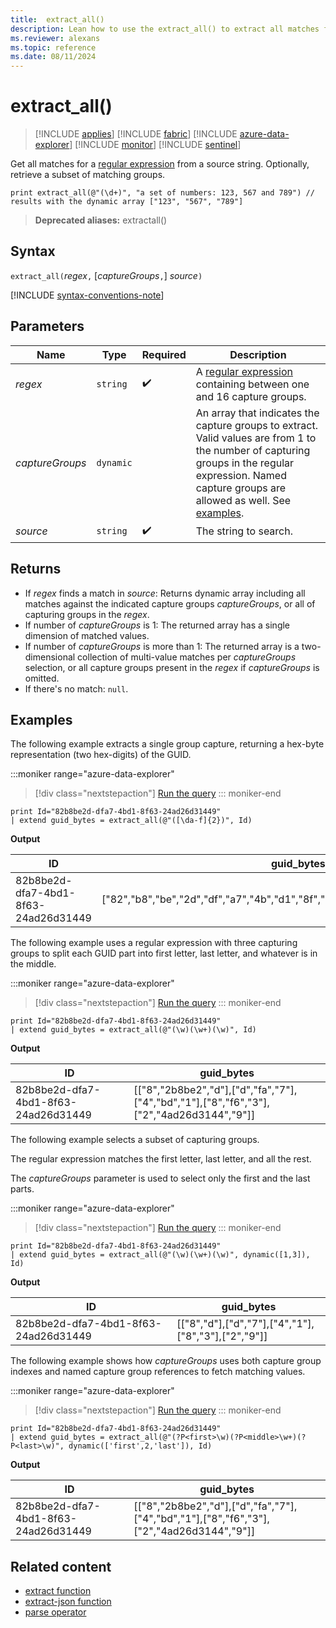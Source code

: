 ```yaml
---
title:  extract_all()
description: Lean how to use the extract_all() to extract all matches for a regular expression from a source string.
ms.reviewer: alexans
ms.topic: reference
ms.date: 08/11/2024
---
```

# extract_all()

> [!INCLUDE [applies](../includes/applies-to-version/applies.md)] [!INCLUDE [fabric](../includes/applies-to-version/fabric.md)] [!INCLUDE [azure-data-explorer](../includes/applies-to-version/azure-data-explorer.md)] [!INCLUDE [monitor](../includes/applies-to-version/monitor.md)] [!INCLUDE [sentinel](../includes/applies-to-version/sentinel.md)]

Get all matches for a [regular expression](regex.md) from a source string.
Optionally, retrieve a subset of matching groups.

```kusto
print extract_all(@"(\d+)", "a set of numbers: 123, 567 and 789") // results with the dynamic array ["123", "567", "789"]
```

> **Deprecated aliases:** extractall()

## Syntax

`extract_all(`*regex*`,` [*captureGroups*`,`] *source*`)`

[!INCLUDE [syntax-conventions-note](../includes/syntax-conventions-note.md)]

## Parameters

| Name | Type | Required | Description |
|--|--|--|--|
| *regex* | `string` |  :heavy_check_mark: | A [regular expression](regex.md) containing between one and 16 capture groups.|
| *captureGroups* | `dynamic` | | An array that indicates the capture groups to extract. Valid values are from 1 to the number of capturing groups in the regular expression. Named capture groups are allowed as well. See [examples](#examples).|
| *source* | `string` |  :heavy_check_mark:| The string to search.|

## Returns

* If *regex* finds a match in *source*: Returns dynamic array including all matches against the indicated capture groups *captureGroups*, or all of capturing groups in the *regex*.
* If number of *captureGroups* is 1: The returned array has a single dimension of matched values.
* If number of *captureGroups* is more than 1: The returned array is a two-dimensional collection of multi-value matches per *captureGroups* selection, or all capture groups present in the *regex* if *captureGroups* is omitted.
* If there's no match: `null`.

## Examples

The following example extracts a single group capture, returning a hex-byte representation (two hex-digits) of the GUID.

:::moniker range="azure-data-explorer"
> [!div class="nextstepaction"]
> <a href="https://dataexplorer.azure.com/clusters/help/databases/Samples?query=H4sIAAAAAAAAAysoyswrUfBMsVWyMEqySEo1StFNSUs01zVJSjHUtUgzM9Y1MklMMTJLMTY0MbFU4qpRSK0oSc1LUUgvzUyJT6osSS1WsAWJFSUml8Qn5uRoOChpRMekJOqmxVYb1Woq6QAN1wQA6/wKuGYAAAA=" target="_blank">Run the query</a>
::: moniker-end

```kusto
print Id="82b8be2d-dfa7-4bd1-8f63-24ad26d31449"
| extend guid_bytes = extract_all(@"([\da-f]{2})", Id) 
```

**Output**

|ID|guid_bytes|
|---|---|
|82b8be2d-dfa7-4bd1-8f63-24ad26d31449|["82","b8","be","2d","df","a7","4b","d1","8f","63","24","ad","26","d3","14","49"]|

The following example uses a regular expression with three capturing groups to split each GUID part into first letter, last letter, and whatever is in the middle.

:::moniker range="azure-data-explorer"
> [!div class="nextstepaction"]
> <a href="https://dataexplorer.azure.com/clusters/help/databases/Samples?query=H4sIAAAAAAAAAysoyswrUfBMsVWyMEqySEo1StFNSUs01zVJSjHUtUgzM9Y1MklMMTJLMTY0MbFU4qpRSK0oSc1LUUgvzUyJT6osSS1WsAWJFSUml8Qn5uRoOChpxJRrArE2iNBU0gGargkAiT0FmGcAAAA=" target="_blank">Run the query</a>
::: moniker-end

```kusto
print Id="82b8be2d-dfa7-4bd1-8f63-24ad26d31449"
| extend guid_bytes = extract_all(@"(\w)(\w+)(\w)", Id)
```

**Output**

|ID|guid_bytes|
|---|---|
|82b8be2d-dfa7-4bd1-8f63-24ad26d31449|[["8","2b8be2","d"],["d","fa","7"],["4","bd","1"],["8","f6","3"],["2","4ad26d3144","9"]]|

The following example selects a subset of capturing groups.

The regular expression matches the first letter, last letter, and all the rest.

The *captureGroups* parameter is used to select only the first and the last parts.

:::moniker range="azure-data-explorer"
> [!div class="nextstepaction"]
> <a href="https://dataexplorer.azure.com/clusters/help/databases/Samples?query=H4sIAAAAAAAAAysoyswrUfBMsVWyMEqySEo1StFNSUs01zVJSjHUtUgzM9Y1MklMMTJLMTY0MbFU4qpRSK0oSc1LUUgvzUyJT6osSS1WsAWJFSUml8Qn5uRoOChpxJRrArE2iNBU0lFIqcxLzM1M1og21DGO1dQB2qYJAHPOX8l3AAAA" target="_blank">Run the query</a>
::: moniker-end

```kusto
print Id="82b8be2d-dfa7-4bd1-8f63-24ad26d31449"
| extend guid_bytes = extract_all(@"(\w)(\w+)(\w)", dynamic([1,3]), Id) 
```

**Output**

|ID|guid_bytes|
|---|---|
|82b8be2d-dfa7-4bd1-8f63-24ad26d31449|[["8","d"],["d","7"],["4","1"],["8","3"],["2","9"]]|

The following example shows how *captureGroups* uses both capture group indexes and named capture group references to fetch matching values.

:::moniker range="azure-data-explorer"
> [!div class="nextstepaction"]
> <a href="https://dataexplorer.azure.com/clusters/help/databases/Samples?query=H4sIAAAAAAAAAyWOsQrCMBRFd78iZEmLydA01AhWXd3cVcpLX1ICaZE2ogU/3qaO5x4O3Ofoh0guWFMtjTZWokAHO6EMFkK7qhRSAcoKy0KpPd18if1EOyDpXh4bM0c7kTptI7SxgRCyM81O14Pz4xSP93eeoPeIwS60XTHAX1FOcB6g9212Y2vAuOQsafbI+fIq/wFEwbznnwAAAA==" target="_blank">Run the query</a>
::: moniker-end

```kusto
print Id="82b8be2d-dfa7-4bd1-8f63-24ad26d31449"
| extend guid_bytes = extract_all(@"(?P<first>\w)(?P<middle>\w+)(?P<last>\w)", dynamic(['first',2,'last']), Id) 
```

**Output**

|ID|guid_bytes|
|---|---|
|82b8be2d-dfa7-4bd1-8f63-24ad26d31449|[["8","2b8be2","d"],["d","fa","7"],["4","bd","1"],["8","f6","3"],["2","4ad26d3144","9"]]|

## Related content

* [extract function](extract-function.md)
* [extract-json function](extract-json-function.md)
* [parse operator](parse-operator.md)
